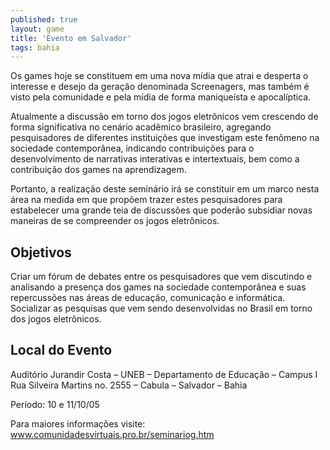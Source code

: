 ```yaml
---
published: true
layout: game
title: 'Evento em Salvador'
tags: bahia
---
```

Os games hoje se constituem em uma nova mídia que atrai e desperta o interesse e desejo da geração denominada Screenagers, mas também é visto pela comunidade e pela mídia de forma maniqueísta e apocalíptica.

Atualmente a discussão em torno dos jogos eletrônicos vem crescendo de forma significativa no cenário acadêmico brasileiro, agregando pesquisadores de diferentes instituições que investigam este fenômeno na sociedade contemporânea, indicando contribuições para o desenvolvimento de narrativas interativas e intertextuais, bem como a contribuição dos games na aprendizagem.

Portanto, a realização deste seminário irá se constituir em um marco nesta área na medida em que propõem trazer estes pesquisadores para estabelecer uma grande teia de discussões que poderão subsidiar novas maneiras de se compreender os jogos eletrônicos.
## Objetivos

Criar um fórum de debates entre os pesquisadores que vem discutindo e analisando a presença dos games na sociedade contemporânea e suas repercussões nas áreas de educação, comunicação e informática. Socializar as pesquisas que vem sendo desenvolvidas no Brasil em torno dos jogos eletrônicos.

## Local do Evento
Auditório Jurandir Costa – UNEB – Departamento de Educação – Campus I
Rua Silveira Martins no. 2555 – Cabula – Salvador – Bahia</p>

Período: 10 e 11/10/05

Para maiores informações visite: <a href="http://www.comunidadesvirtuais.pro.br/seminariog.htm">www.comunidadesvirtuais.pro.br/seminariog.htm</a>

